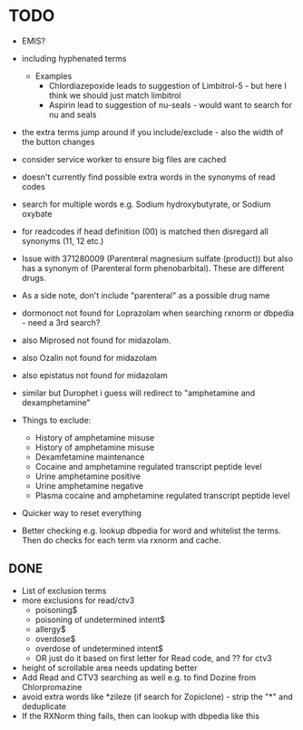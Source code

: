 # TODO

- EMIS?
- including hyphenated terms
  - Examples
    - Chlordiazepoxide leads to suggestion of Limbitrol-5 - but here I think we should just match limbitrol
    - Aspirin lead to suggestion of nu-seals - would want to search for nu and seals
- the extra terms jump around if you include/exclude - also the width of the button changes
- consider service worker to ensure big files are cached
- doesn't currently find possible extra words in the synonyms of read codes
- search for multiple words e.g. Sodium hydroxybutyrate, or Sodium oxybate
- for readcodes if head definition (00) is matched then disregard all synonyms (11, 12 etc.)
- Issue with 371280009 (Parenteral magnesium sulfate (product)) but also has a synonym of (Parenteral form phenobarbital). These are different drugs.
- As a side note, don't include "parenteral" as a possible drug name
- dormonoct not found for Loprazolam when searching rxnorm or dbpedia - need a 3rd search?
- also Miprosed not found for midazolam.
- also Ozalin not found for midazolam
- also epistatus not found for midazolam
- similar but Durophet i guess will redirect to "amphetamine and dexamphetamine"

- Things to exclude:

  - History of amphetamine misuse
  - History of amphetamine misuse
  - Dexamfetamine maintenance
  - Cocaine and amphetamine regulated transcript peptide level
  - Urine amphetamine positive
  - Urine amphetamine negative
  - Plasma cocaine and amphetamine regulated transcript peptide level

- Quicker way to reset everything
- Better checking e.g. lookup dbpedia for word and whitelist the terms. Then do checks for each term via rxnorm and cache.

## DONE

- List of exclusion terms
- more exclusions for read/ctv3
  - poisoning$
  - poisoning of undetermined intent$
  - allergy$
  - overdose$
  - overdose of undetermined intent$
  - OR just do it based on first letter for Read code, and ?? for ctv3
- height of scrollable area needs updating better
- Add Read and CTV3 searching as well
  e.g. to find Dozine from Chlorpromazine
- avoid extra words like \*zileze (if search for Zopiclone) - strip the "\*" and deduplicate
- If the RXNorm thing fails, then can lookup with dbpedia like this
